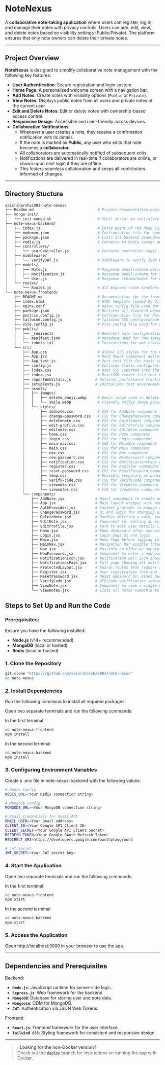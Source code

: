 # NoteNexus

A **collaborative note-taking application** where users can register, log in, and manage their notes with privacy controls. Users can add, edit, view, and delete notes based on visibility settings (Public/Private). The platform ensures that only note owners can delete their private notes.

---

## Project Overview

**NoteNexus** is designed to simplify collaborative note management with the following key features:
- **User Authentication**: Secure registration and login system.
- **Home Page**: A personalized welcome screen with a navigation bar.
- **Add Notes**: Create notes with visibility options (`Public` or `Private`).
- **View Notes**: Displays public notes from all users and private notes of the current user.
- **Edit and Delete Notes**: Edit or delete notes with ownership-based access control.
- **Responsive Design**: Accessible and user-friendly across devices.
- **Collaborative Notifications**:  
  - Whenever a user creates a note, they receive a confirmation notification with its details.  
  - If the note is marked as **Public**, any user who edits that note becomes a **collaborator**.  
  - All collaborators are automatically notified of subsequent edits.  
  - Notifications are delivered in real-time if collaborators are online, or shown upon next login if they are offline.  
  - This fosters seamless collaboration and keeps all contributors informed of changes.

---


## Directory Stucture

```bash
saisriharsha2003-note-nexus/
├── Readme.md                             # Project documentation explaining how to set up and run the full-stack Note-Nexus app
├── mongo-init/
│   └── init-mongo.sh                     # Shell script to initialize MongoDB users, roles, or collections during container startup
├── note-nexus-backend/
│   ├── index.js                          # Entry point of the Node.js/Express backend server; sets up middlewares and routes
│   ├── nodemon.json                      # Configuration file for nodemon to auto-restart server on code changes
│   ├── package.json                      # Lists all backend dependencies and scripts (start, dev, test etc.)
│   ├── redis.js                          # Connects to Redis server and sets up Pub/Sub channels for real-time notifications
│   ├── controllers/
│   │   └── userController.js             # Contains controller logic for user-related APIs (login, register, etc.)
│   ├── middleware/
│   │   └── verifyJWT.js                  # Middleware to verify JSON Web Tokens for protected backend routes
│   ├── models/
│   │   ├── Note.js                       # Mongoose model/schema defining structure for notes collection in MongoDB
│   │   ├── Notification.js               # Mongoose model/schema for storing persistent notification objects
│   │   └── User.js                       # Mongoose schema/model for user accounts, passwords, and metadata
│   └── routes/
│       └── Routes.js                     # All Express route handlers aggregated and exported here
└── note-nexus-frontend/
    ├── README.md                         # Documentation for the frontend React app (setup, dependencies, scripts)
    ├── index.html                        # HTML template loaded by Vite to bootstrap the React app
    ├── nginx.conf                        # Nginx config file used for serving built frontend in production (reverse proxy, cache)
    ├── package.json                      # Declares all frontend dependencies (React, Vite, Tailwind) and scripts
    ├── postcss.config.js                 # Configuration file for PostCSS plugins (used in TailwindCSS build chain)
    ├── tailwind.config.js                # Tailwind CSS configuration (purge paths, custom themes, etc.)
    ├── vite.config.js                    # Vite config file used for optimizing React app development and builds
    ├── public/
    │   ├── _redirects                    # Redirect rule configuration (commonly used in Netlify deployments)
    │   ├── manifest.json                 # Metadata used for PWA setup and mobile browser integration
    │   └── robots.txt                    # Instructions for web crawlers to allow or disallow indexing
    └── src/
        ├── App.css                       # Global CSS styles for the React application
        ├── App.jsx                       # Root React component defining app-level layout and routing
        ├── App.test.js                   # Jest test file for basic rendering or unit testing of App component
        ├── config.js                     # Contains static configuration values like API URLs or environment flags
        ├── index.css                     # Root CSS imported into the entry point of the app
        ├── index.jsx                     # ReactDOM render file that mounts the app to root DOM node
        ├── reportWebVitals.js           # Optional performance tracking tool for measuring app performance
        ├── setupTests.js                # Initializes test environment (e.g., mocking DOM or APIs for testing)
        ├── assets/
        │   ├── images/
        │   │   ├── delete_emoji.webp     # Emoji image used in delete confirmation or actions
        │   │   └── smile.webp            # Friendly smiley image possibly used for welcome screens
        │   └── styles/
        │       ├── addnote.css           # CSS for AddNote component
        │       ├── change-password.css   # CSS for ChangePassword component
        │       ├── deletenote.css        # CSS for DeleteNote component
        │       ├── edit-profile.css      # CSS for EditProfile component
        │       ├── editnote.css          # CSS for EditNote component
        │       ├── home.css              # CSS for Home component
        │       ├── login.css             # CSS for Login component
        │       ├── main-nav.css          # CSS for MainNav component
        │       ├── main.css              # CSS for Main component
        │       ├── nav.css               # CSS for Nav component
        │       ├── new-password.css      # CSS for NewPassword component
        │       ├── notification.css      # CSS for NotificationsPage or NotificationIcon components
        │       ├── register.css          # CSS for Register component
        │       ├── reset-password.css    # CSS for ResetPassword component
        │       ├── temp.css              # Possibly temporary or unused CSS file
        │       ├── verify-code.css       # CSS for VerifyCode component
        │       ├── viewnote.css          # CSS for ViewNote component
        │       └── viewnotes.css         # CSS for ViewNotes component
        └── components/
            ├── AddNote.jsx              # React component to handle note creation form and logic
            ├── App.jsx                  # Main layout wrapper with routing for different components
            ├── AuthProvider.jsx         # Context provider to manage auth state across the app
            ├── ChangePassword.jsx       # UI and logic for changing user passwords
            ├── DeleteNote.jsx           # Handles deleting a note, includes confirmation and API call
            ├── EditNote.jsx             # Component for editing an existing note
            ├── EditProfile.jsx          # Form to edit user details like name/email/password
            ├── Home.jsx                 # Home dashboard after successful login
            ├── Login.jsx                # Login page UI and logic
            ├── Main.jsx                 # Home Page before logging in to the application
            ├── MainNav.jsx              # Navigation bar visible throughout the main layout
            ├── Nav.jsx                  # Possibly an older or separate nav bar component
            ├── NewPassword.jsx          # Component to enter a new password (e.g., after reset link)
            ├── NotificationIcon.jsx     # Notification bell icon showing unread notification count
            ├── NotificationsPage.jsx    # Full page showing all notifications (paginated or filtered)
            ├── ProtectedLayout.jsx      # Guards routes that require authentication to access
            ├── Register.jsx             # User registration form and logic
            ├── ResetPassword.jsx        # Reset password UI; sends password reset instructions
            ├── VerifyCode.jsx           # OTP/code verification screen used during signup or password reset
            ├── ViewNote.jsx             # Component to view a single note with details
            └── ViewNotes.jsx            # Lists all notes viewable to the user (owned/shared)
```

## Steps to Set Up and Run the Code

### Prerequisites:
Ensure you have the following installed:
  - **Node.js** (v14+ recommended)
  - **MongoDB** (local or hosted)
  - **Redis** (local or hosted)

### 1. Clone the Repository
```bash
git clone "https://github.com/saisriharsha2003/note-nexus"
cd note-nexus
```

### 2. Install Dependencies

Run the following command to install all required packages:

Open two separate terminals and run the following commands:

In the first terminal:

```bash
cd note-nexus-frontend
npm install
```

In the second terminal:


```bash
cd note-nexus-backend
npm install
```
  
### 3. Configuring Environment Variables

Create a .env file in note-nexus-backend with the following values:

```bash
# Redis Config
REDIS_URL=<Your Redis connection string>

# MongoDB Config
MONGODB_URL=<Your MongoDB connection string>

# Email Credentials for Gmail API
EMAIL_USER=<Your Gmail address>
CLIENT_ID=<Your Google API Client ID>
CLIENT_SECRET=<Your Google API Client Secret>
REFRESH_TOKEN=<Your Google OAuth Refresh Token>
REDIRECT_URI=https://developers.google.com/oauthplayground

# JWT Secret
JWT_SECRET=<Your JWT secret key>

```

### 4. Start the Application

Open two separate terminals and run the following commands:

In the first terminal:

```bash
cd note-nexus-frontend
npm start
```

In the second terminal:

```bash
cd note-nexus-backend
npm start
```

### 5. Access the Application

Open http://localhost:3000 in your browser to use the app.

---

## Dependencies and Prerequisites

Backend:

- **`Node.js`**: JavaScript runtime for server-side logic.
- **`Express.js`**: Web framework for the backend.
- **`MongoDB`**: Database for storing user and note data.
- **`Mongoose`**: ODM for MongoDB.
- **`JWT`**: Authentication via JSON Web Tokens.

Frontend:

- **`React.js`**: Frontend framework for the user interface.
- **`Tailwind CSS`**: Styling framework for consistent and responsive design.

---


> ℹ️ **Looking for the non-Docker version?**  
> Check out the [`deploy`](https://github.com/saisriharsha2003/note-nexus/tree/main) branch for instructions on running the app with Docker.


